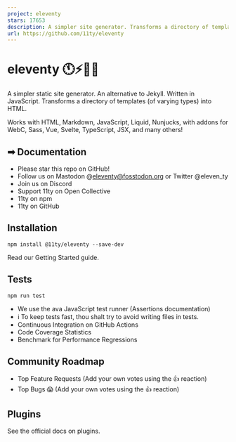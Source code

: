 ```yaml
---
project: eleventy
stars: 17653
description: A simpler site generator. Transforms a directory of templates (of varying types) into HTML.
url: https://github.com/11ty/eleventy
---
```


eleventy 🕚⚡️🎈🐀
=================

A simpler static site generator. An alternative to Jekyll. Written in JavaScript. Transforms a directory of templates (of varying types) into HTML.

Works with HTML, Markdown, JavaScript, Liquid, Nunjucks, with addons for WebC, Sass, Vue, Svelte, TypeScript, JSX, and many others!

➡ Documentation
---------------

-   Please star this repo on GitHub!
-   Follow us on Mastodon @eleventy@fosstodon.org or Twitter @eleven\_ty
-   Join us on Discord
-   Support 11ty on Open Collective
-   11ty on npm
-   11ty on GitHub

Installation
------------

```
npm install @11ty/eleventy --save-dev
```

Read our Getting Started guide.

Tests
-----

```
npm run test
```

-   We use the ava JavaScript test runner (Assertions documentation)
-   ℹ️ To keep tests fast, thou shalt try to avoid writing files in tests.
-   Continuous Integration on GitHub Actions
-   Code Coverage Statistics
-   Benchmark for Performance Regressions

Community Roadmap
-----------------

-   Top Feature Requests (Add your own votes using the 👍 reaction)
-   Top Bugs 😱 (Add your own votes using the 👍 reaction)

Plugins
-------

See the official docs on plugins.
